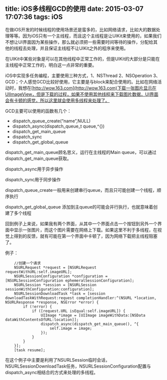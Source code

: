 title: iOS多线程GCD的使用
date: 2015-03-07 17:07:36
tags: iOS
---
在做iOS开发的时候线程的使用场景还是蛮多的，比如网络请求，比如大的数据处理等等。因为iOS只有一个主线程，而且这个主线程是让UIKit来使用的，如果我们不想让UI界面因为某些操作，那么就必须把一些需要时间等待的操作，分配给其他的线程去处理，并且保证主线程不让UIKit之外的程序来使用。

在UIKit中某些对象是可以在其他线程中正常工作的，但是UIKit的大部分是只能在主线程中正常工作的，明白这一点非常的重要。

iOS中实现多任务编程，主要使用三种方式，1、NSThread 2、NSOperation 3、GCD；个人感觉GCD比较好使用，它主要是与block来配合使用的。比如在网络活动时，我想在[http://wow.163.com](http://wow.163.com)下载一张图片显示在UIImageView，但是下载的过程，如果不使用其他线程来下载图片数据，UI界面会有卡顿的感觉，所以这里就会使用多线程来处理了。

GCD主要可以使用的函数有几个：

* dispatch_queue_create(“name”,NULL) 
* dispatch_async(dispatch_queue_t queue,^{})
* dispatch_get_main_queue
* dispatch_sync
* dispatch_get_global_queue

dispatch_get_main_queue顾名思义，运行在主线程的Main queue，可以通过dispatch_get_main_queue获取。

dispatch_async用于异步操作

dispatch_sync用于同步操作

dispatch_queue_create一般用来创建串行queue，而且只可能创建一个线程，顺序执行

dispatch_get_global_queue 添加到主queue的可能会并行执行，也就意味着创建了多个线程

回到例子上来说，如果我有两个界面，从其中一个界面点击一个按钮到另外一个界面中显示一张图片，而这个图片需要在网络上下载。如果这里不利于多线程，在视觉上得到的反馈，就有可能在第一个界面中卡顿了，因为网络下载把主线程阻塞了。

例子：

		//创建一个请求
        NSURLRequest *request = [NSURLRequest requestWithURL:self.imageURL];
        NSURLSessionConfiguration *configuration = [NSURLSessionConfiguration ephemeralSessionConfiguration];
        NSURLSession *session = [NSURLSession sessionWithConfiguration:configuration];
        NSURLSessionDownloadTask *task = [session downloadTaskWithRequest:request completionHandler:^(NSURL *location, NSURLResponse *response, NSError *error) {
            if (!error) {
                if ([request.URL isEqual:self.imageURL]) {
                    UIImage *image = [UIImage imageWithData:[NSData dataWithContentsOfURL:location]];
                    dispatch_async(dispatch_get_main_queue(), ^{
                        self.image = image;
                    });
                }
            }
        }];
        [task resume];	

在这个例子中主要是利用了NSURLSession临时会话，NSURLSessionDownloadTask任务，NSURLSessionConfiguration配置与dispatch_async相结合的方式来处理的多线程。




